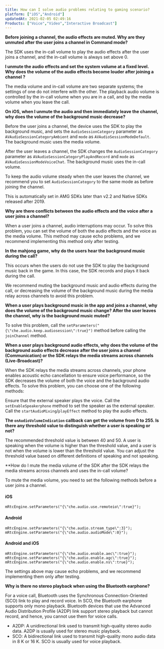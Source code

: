 ```yaml
---
title: How can I solve audio problems relating to gaming scenario?
platform: ["iOS","Android"]
updatedAt: 2021-02-05 02:49:16
Products: ["Voice","Video","Interactive Broadcast"]
---
```

**Before joining a channel, the audio effects are muted. Why are they unmuted after the user joins a channel in Command mode?**

The SDK uses the in-call volume to play the audio effects after the user joins a channel, and the in-call volume is always set above 0.

**I unmute the audio effects and set the system volume at a fixed level. Why does the volume of the audio effects become louder after joining a channel ?**

The media volume and in-call volume are two separate systems; the settings of one do not interfere with the other. The playback audio volume is controlled by the in-call volume when you are in a call, and by the media volume when you leave the call.

**On iOS, when I unmute the audio and then immediately leave the channel, why does the volume of the background music decrease?**

Before the user joins a channel, the device uses the SDK to play the background music, and sets the `AudioSessionCategory` parameter as `AVAudioSessionCategoryAmbient` and `mode` as `AVAudioSessionModeDefault`. The background music uses the media volume.

After the user leaves a channel, the SDK changes the `AudioSessionCategory` parameter as `AVAudioSessionCategoryPlayAndRecord` and `mode` as `AVAudioSessionModeVoiceChat`. The background music uses the in-call volume.

To keep the audio volume steady when the user leaves the channel, we recommend you to set `AudioSessionCategory` to the same mode as before joining the channel. 

<div class="alert note">This is automatically set in AMG SDKs later than v2.2 and Native SDKs released after 2019.</div>

**Why are there conflicts between the audio effects and the voice after a user joins a channel?**

When a user joins a channel, audio interruptions may occur. To solve this problem, you can set the volume of both the audio effects and the voice as the media volume. This method may cause echo problems, and we recommend implementing this method only after testing.

**In the mahjong game, why do the users hear the background music during the call?**

This occurs when the users do not use the SDK to play the background music back in the game. In this case, the SDK records and plays it back during the call.

We recommend muting the background music and audio effects during the call, or decreasing the volume of the background music during the media relay across channels to avoid this problem.

**When a user plays background music in the app and joins a channel, why does the volume of the background music change? After the user leaves the channel, why is the background music muted?**

To solve this problem, call the `setParameters("{\"che.audio.keep.audiosession\":true}")` method before calling the `joinChannel` method.

**When a user plays background audio effects, why does the volume of the background audio effects decrease after the user joins a channel (Communication) or the SDK relays the media streams across channels (Live-Broadcast)?**

When the SDK relays the media streams across channels, your phone enables acoustic echo cancellation to ensure voice performance, so the SDK decreases the volume of both the voice and the background audio effects. To solve this problem, you can choose one of the following methods:

Ensure that the external speaker plays the voice. Call the `setEnableSpeakerphone` method to set the speaker as the external speaker.
Call the `startAudioMixing`/`playEffect` method to play the audio effects.

**The `onAudioVolumeIndication` callback can get the volume from 0 to 255. Is there any threshold value to distinguish whether a user is speaking or not?**

The recommended threshold value is between 40 and 50. A user is speaking when the volume is higher than the threshold value, and a user is not when the volume is lower than the threshold value. You can adjust the threshold value based on different definitions of speaking and not speaking.

**How do I mute the media volume of the SDK after the SDK relays the media streams across channels and uses the in-call volume?

To mute the media volume, you need to set the following methods before a user joins a channel.

#### iOS

`mRtcEngine.setParameters("{\"che.audio.use.remoteio\":true}");`

#### Android

`mRtcEngine.setParameters("{\"che.audio.stream_type\":3}");`
`mRtcEngine.setParameters("{\"che.audio.audioMode\":0}");`

#### Android and iOS

`mRtcEngine.setParameters("{\"che.audio.enable.aec\":true}");`
`mRtcEngine.setParameters("{\"che.audio.enable.agc\":true}");`
`mRtcEngine.setParameters("{\"che.audio.enable.ns\":true}");`

<div class="alert note">The settings above may cause echo problems, and we recommend implementing them only after testing.</div>

**Why is there no stereo playback when using the Bluetooth earphone?**

For a voice call, Bluetooth uses the Synchronous Connection-Oriented (SCO) link to play and record voice. In SCO, the Bluetooth earphone supports only mono playback. Bluetooth devices that use the Advanced Audio Distribution Profile (A2DP) link support stereo playback but cannot record, and hence, you cannot use them for voice calls.

- A2DP: A unidirectional link used to transmit high-quality stereo audio data. A2DP is usually used for stereo music playback.
- SCO: A bidirectional link used to transmit high-quality mono audio data in 8 K or 16 K. SCO is usually used for voice playback.